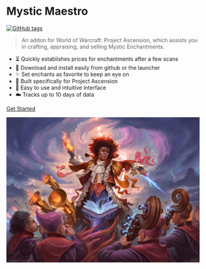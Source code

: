 <h1 id="cover-heading">
  Mystic Maestro  <!-- TODO: Update title -->
</h1>

[![GitHub tags](https://img.shields.io/github/tag/MichaelCurrin/docsify-js-template.svg)](https://GitHub.com/MichaelCurrin/docsify-js-template/tags/) <!-- TODO: Update username and repo name -->

>  An addon for World of Warcraft: Project Ascension, which assists you in crafting, appraising, and selling Mystic Enchantments.   <!-- TODO: Replace with your description -->


<!-- TODO: Update to match your project's benefits/features. Git emojis work great here. -->

- :hourglass_flowing_sand: Quickly establishes prices for enchantments after a few scans
- :open_file_folder: Download and install easily from github or the launcher
- :sparkles: Set enchants as favorite to keep an eye on
- :nut_and_bolt: Built specifically for Project Ascension
- :pushpin: Easy to use and intuitive interface
- :cloud: Tracks up to 10 days of data



[Get Started](#docsifyjs-template) <!-- TODO: Use ID of your homepage heading -->

<!-- TODO: Set your background color or image. -->
![image](Zaffai-Thunder-Conductor-Commander-2021-MtG-Art.jpg)
